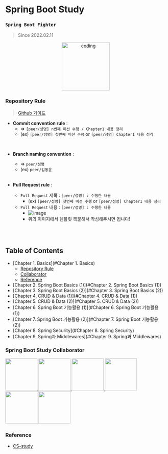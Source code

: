 # Spring Boot Study
### `Spring Boot Fighter`
> Since 2022.02.11

<p align="center">
  <img src="https://blog.kakaocdn.net/dn/bTUS0r/btqCtYkkVjX/d3KozubgCSWLv1X9V5lbY1/img.png" alt="coding" width="150px" />
</p>

### Repository Rule

> [Github 가이드](https://www.notion.so/Github-Study-2bac0600e75d477e828e96ab319f0247)

- **Commit convention rule** : 
   - => `[peer/성명] n번째 미션 수행 / Chapter1 내용 정리 `
   - (ex) `[peer/성명] 첫번째 미션 수행` or `[peer/성명] Chapter1 내용 정리`
   
 <br>
 
- **Branch naming convention** : 
   - => `peer/성명` 
   - (ex) `peer/김동윤`
 <br> <br>

- **Pull Request rule** : 
   - `Pull Request` 제목 : `[peer/성명] : 수행한 내용`
      - (ex) `[peer/성명] 첫번째 미션 수행` or `[peer/성명] Chapter1 내용 정리`<br>
   - `Pull Request` 내용 : `[peer/성명] : 수행한 내용`
      - ![image](https://user-images.githubusercontent.com/76711238/153603767-44a0b735-dd9f-4398-ba7c-b94a9a793196.png)<br>
      - 위의 이미지에서 템플릿 복붙해서 작성해주시면 됩니다!

 <br> <br>

## Table of Contents

- [Chapter 1. Basics](#Chapter 1. Basics)
  - [Repository Rule](#repository-rule)
  - [Collaborator](#collaborator)
  - [Reference](#reference)
- [Chapter 2. Spring Boot Basics (1)](#Chapter 2. Spring Boot Basics (1))
- [Chapter 3. Spring Boot Basics (2)](#Chapter 3. Spring Boot Basics (2))
- [Chapter 4. CRUD & Data (1)](#Chapter 4. CRUD & Data (1))
- [Chapter 5. CRUD & Data (2)](#Chapter 5. CRUD & Data (2))
- [Chapter 6. Spring Boot 기능활용 (1)](#Chapter 6. Spring Boot 기능활용 (1))
- [Chapter 7. Spring Boot 기능활용 (2)](#Chapter 7. Spring Boot 기능활용 (2))
- [Chapter 8. Spring Security](#Chapter 8. Spring Security)
- [Chapter 9. Spring과 Middlewares](#Chapter 9. Spring과 Middlewares)


### Spring Boot Study Collaborator

<p>
<a href="https://github.com/myway00">
  <img src="https://github.com/myway00.png" width="100">
</a>
  
 <a href="https://github.com/gdakate">
  <img src="https://github.com/gdakate.png" width="100">
</a>
  
 <a href="https://github.com/hehahihang">
  <img src="https://github.com/hehahihang.png" width="100">
</a>
  
 <a href="https://github.com/LeeJin0527">
  <img src="https://github.com/LeeJin0527.png" width="100">
</a>
  
 <a href="https://github.com/Subinhyun">
  <img src="https://github.com/Subinhyun.png" width="100">
</a>
  
 <a href="https://github.com/yoon-youngjin">
  <img src="https://github.com/yoon-youngjin.png" width="100">
</a>
  
</p>

### Reference

- [CS-study](https://github.com/Seogeurim/CS-study#repository-rule)



